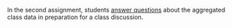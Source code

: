 In the second assignment, students [answer questions](anthropology-assignment-2) about the aggregated class data in preparation for a class discussion.
